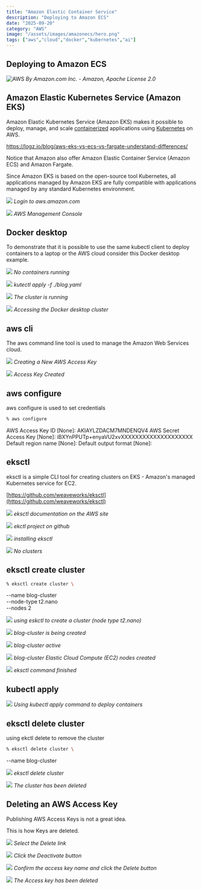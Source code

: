 ```yaml
---
title: "Amazon Elastic Container Service"
description: "Deploying to Amazon ECS"
date: "2025-09-20"
category: "AWS"
image: "/assets/images/amazonecs/hero.png"
tags: ["aws","cloud","docker","kubernetes","ai"]
---
```


## Deploying to Amazon ECS

![AWS](/assets/images/amazonecs/amazon-web-services-logo.svg)
*By Amazon.com Inc. - Amazon, Apache License 2.0*


## Amazon Elastic Kubernetes Service (Amazon EKS)

Amazon Elastic Kubernetes Service (Amazon EKS) makes it possible to deploy, manage, and scale [containerized](docker.html) applications using [Kubernetes](kubernetes.html) on AWS. 

https://logz.io/blog/aws-eks-vs-ecs-vs-fargate-understand-differences/

Notice that Amazon also offer Amazon Elastic Container Service (Amazon ECS) and Amazon Fargate.

Since Amazon EKS is based on the open-source tool Kubernetes, all applications managed by Amazon EKS are fully compatible with applications managed by any standard Kubernetes environment.

![](/assets/images/amazonecs/screen-shot-2021-08-12-at-7.20.10-pm-1836x1075.png)
*Login to aws.amazon.com*

![](/assets/images/amazonecs/screen-shot-2021-08-12-at-7.21.06-pm-1836x1048.png)
*AWS Management Console*


## Docker desktop

To demonstrate that it is possible to use the same kubectl client to deploy containers to a laptop or the AWS cloud consider this Docker desktop example.

![](/assets/images/amazonecs/screen-shot-2021-08-12-at-7.16.52-pm-1836x1039.png)
*No containers running*

![](/assets/images/amazonecs/screen-shot-2021-08-12-at-7.17.46-pm-1836x1182.png)
*kutectl apply -f ./blog.yaml*

![](/assets/images/amazonecs/screen-shot-2021-08-12-at-7.18.30-pm-1836x1041.png)
*The cluster is running*

![](/assets/images/amazonecs/screen-shot-2021-08-12-at-7.18.57-pm-1836x1076.png)
*Accessing the Docker desktop cluster*


## aws cli

The aws command line tool is used to manage the Amazon Web Services cloud.

![](/assets/images/amazonecs/screen-shot-2021-08-12-at-8.06.57-pm-1836x758.png)
*Creating a New AWS Access Key*

![](/assets/images/amazonecs/screen-shot-2021-08-12-at-8.07.09-pm-1472x456.png)
*Access Key Created*


## aws configure

aws configure is used to set credentials

```bash
% aws configure
```

AWS Access Key ID [None]: AKIAYLZDACM7MNDENQV4
AWS Secret Access Key [None]: iBXYnPPUTp+enyaVU2xvXXXXXXXXXXXXXXXXXXXX
Default region name [None]: 
Default output format [None]:


## eksctl

eksctl is a simple CLI tool for creating clusters on EKS - Amazon's managed Kubernetes service for EC2.

[https://github.com/weaveworks/eksctl](https://github.com/weaveworks/eksctl)

![](/assets/images/amazonecs/screen-shot-2021-08-12-at-7.29.15-pm-1836x1016.png)
*eksctl documentation on the AWS site*

![](/assets/images/amazonecs/screen-shot-2021-08-12-at-7.48.33-pm-1836x1091.png)
*ekctl project on github*

![](/assets/images/amazonecs/screen-shot-2021-08-12-at-7.48.04-pm-1138x738.png)
*installing eksctl*

![](/assets/images/amazonecs/screen-shot-2021-08-12-at-7.52.44-pm-1836x934.png)
*No clusters*


## eksctl create cluster

```bash
% eksctl create cluster \
```

--name blog-cluster \
--node-type t2.nano \
--nodes 2

![](/assets/images/amazonecs/screen-shot-2021-08-12-at-8.41.19-pm-1836x1185.png)
*using eskctl to create a cluster (node type t2.nano)*

![](/assets/images/amazonecs/screen-shot-2021-08-12-at-8.43.21-pm-1836x953.png)
*blog-cluster is being created*

![](/assets/images/amazonecs/screen-shot-2021-08-12-at-9.03.14-pm-1836x951.png)
*blog-cluster active*

![](/assets/images/amazonecs/screen-shot-2021-08-12-at-9.03.31-pm-1836x954.png)
*blog-cluster Elastic Cloud Compute (EC2) nodes created*

![](/assets/images/amazonecs/screen-shot-2021-08-12-at-9.03.56-pm-1836x1188.png)
*eksctl command finished*


## kubectl apply

![](/assets/images/amazonecs/screen-shot-2021-08-12-at-9.06.36-pm-1836x1180.png)
*Using kubectl apply command to deploy containers*


## eksctl delete cluster

using ekctl delete to remove the cluster

```bash
% eksctl delete cluster \
```

--name blog-cluster

![](/assets/images/amazonecs/screen-shot-2021-08-12-at-9.38.35-pm-1836x1181.png)
*eksctl delete cluster*

![](/assets/images/amazonecs/screen-shot-2021-08-12-at-9.40.30-pm-1836x954.png)
*The cluster has been deleted*


## Deleting an AWS Access Key

Publishing AWS Access Keys is not a great idea.

This is how Keys are deleted.

![](/assets/images/amazonecs/screen-shot-2021-08-12-at-9.47.55-pm-1836x956.png)
*Select the Delete link*

![](/assets/images/amazonecs/screen-shot-2021-08-12-at-9.48.09-pm-1836x953.png)
*Click the Deactivate button*

![](/assets/images/amazonecs/screen-shot-2021-08-12-at-9.49.34-pm-1836x955.png)
*Confirm the access key name and click the Delete button*

![](/assets/images/amazonecs/screen-shot-2021-08-12-at-9.49.50-pm-1836x956.png)
*The Access key has been deleted*
